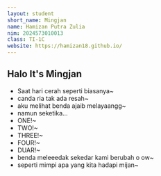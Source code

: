 ```yaml
---
layout: student
short_name: Mingjan
name: Hamizan Putra Zulia
nim: 2024573010013
class: TI-1C
website: https://hamizan18.github.io/
---
```

## Halo It's Mingjan
- Saat hari cerah seperti biasanya~
- canda ria tak ada resah~
- aku melihat benda ajaib melayaangg~
- namun seketika...
- ONE!~
- TWO!~
- THREE!~
- FOUR!~
- DUAR!~
- benda meleeedak sekedar kami berubah o ow~
- seperti mimpi apa yang kita hadapi mijan~
